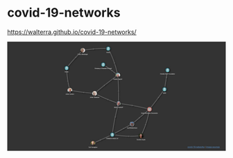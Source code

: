 # covid-19-networks

https://walterra.github.io/covid-19-networks/

<img src="docs/the-great-barrington-declaration-network.jpg" />
